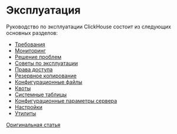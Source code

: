 # Эксплуатация

Руководство по эксплуатации ClickHouse состоит из следующих основных разделов:

  - [Требования](requirements.md)
  - [Мониторинг](monitoring.md)
  - [Решение проблем](troubleshooting.md)
  - [Советы по эксплуатации](tips.md)
  - [Права доступа](access_rights.md)
  - [Резервное копирование](backup.md)
  - [Конфигурационные файлы](configuration_files.md)
  - [Квоты](quotas.md)
  - [Системные таблицы](system_tables.md)
  - [Конфигурационные параметры сервера](server_settings/index.md)
  - [Настройки](settings/index.md)
  - [Утилиты](utils/index.md)

[Оригинальная статья](https://clickhouse.yandex/docs/ru/operations/) <!--hide-->
